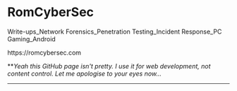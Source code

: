<h1>RomCyberSec</h1>
<p>Write-ups_Network Forensics_Penetration Testing_Incident Response_PC Gaming_Android</p>
<p>https://romcybersec.com</p>

**<i>Yeah this GitHub page isn't pretty. I use it for web development, not content control. Let me apologise to your eyes now...</i>
<hr>
